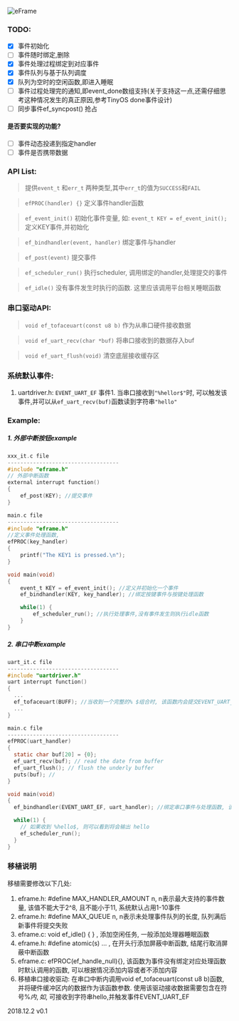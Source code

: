 ![eFrame](https://user-images.githubusercontent.com/10429180/49326426-1bc6b000-f58d-11e8-81a1-a65ba931b1a9.jpg)
### TODO:
 - [X] 事件初始化 
 - [ ] 事件随时绑定,删除
 - [X] 事件处理过程绑定到对应事件 
 - [X] 事件队列与基于队列调度 
 - [X] 队列为空时的空闲函数,即进入睡眠 
 - [ ] 事件过程处理完的通知,即event_done数组支持(关于支持这一点,还需仔细思考这种情况发生的真正原因,参考TinyOS done事件设计)
 - [ ] 同步事件ef_syncpost() 抢占
#### 是否要实现的功能?
 - [ ] 事件动态投递到指定handler
 - [ ] 事件是否携带数据

### API List:
> 提供`event_t` 和`err_t` 两种类型,其中`err_t`的值为`SUCCESS`和`FAIL`

> `efPROC(handler) {}` 定义事件handler函数

> `ef_event_init()` 初始化事件变量, 如: `event_t KEY = ef_event_init();` 定义KEY事件,并初始化

> `ef_bindhandler(event, handler)` 绑定事件与handler

> `ef_post(event)` 提交事件

> `ef_scheduler_run()` 执行scheduler, 调用绑定的handler,处理提交的事件

> `ef_idle()` 没有事件发生时执行的函数. 这里应该调用平台相关睡眠函数

### 串口驱动API:
> `void ef_tofaceuart(const u8 b)` 作为从串口硬件接收数据

> `void ef_uart_recv(char *buf)` 将串口接收到的数据存入buf

> `void ef_uart_flush(void)` 清空底层接收缓存区


### 系统默认事件:
1. uartdriver.h: `EVENT_UART_EF` 事件1. 当串口接收到`"%hellor$"`时, 可以触发该事件,并可以从`ef_uart_recv(buf)`函数读到字符串`"hello"`


### Example: 
##### 1. 外部中断按钮example 
```C 
xxx_it.c file
-----------------------------------
#include "eframe.h"
// 外部中断函数
external interrupt function()
{
    ef_post(KEY); //提交事件
}

main.c file
-----------------------------------
#include "eframe.h"
//定义事件处理函数,
efPROC(key_handler)
{
    printf("The KEY1 is pressed.\n");
}

void main(void)
{
    event_t KEY = ef_event_init(); //定义并初始化一个事件
    ef_bindhandler(KEY, key_handler); //绑定按键事件与按键处理函数

    while(1) {
        ef_scheduler_run(); //执行处理事件,没有事件发生则执行idle函数
    }
}
```
##### 2. 串口中断example 
```C
uart_it.c file
-----------------------------------
#include "uartdriver.h"
uart interrupt function()
{
  ...
  ef_tofaceuart(BUFF); //当收到一个完整的% $组合时, 该函数内会提交EVENT_UART_EF事件
  ...
}

main.c file
-----------------------------------
efPROC(uart_handler)
{
  static char buf[20] = {0};
  ef_uart_recv(buf); // read the date from buffer
  ef_uart_flush(); // flush the underly buffer
  puts(buf); //
}

void main(void)
{
  ef_bindhandler(EVENT_UART_EF, uart_handler); //绑定串口事件与处理函数, 该事件为内置事件,不需要定义

  while(1) {
    // 如果收到 %hello$, 则可以看到将会输出 hello
    ef_scheduler_run();
  }
}
```

### 移植说明
移植需要修改以下几处:
1. eframe.h: #define MAX_HANDLER_AMOUNT n, n表示最大支持的事件数量, 该值不能大于2^8, 且不能小于11, 系统默认占用1-10事件
2. eframe.h: #define MAX_QUEUE n, n表示未处理事件队列的长度, 队列满后新事件将提交失败
3. eframe.c: void ef_idle() { } , 添加空闲任务, 一般添加处理器睡眠函数
4. eframe.h: #define atomic(s) ... , 在开头行添加屏蔽中断函数, 结尾行取消屏蔽中断函数
5. eframe.c: efPROC(ef_handle_null){}, 该函数为事件没有绑定对应处理函数时默认调用的函数, 可以根据情况添加内容或者不添加内容
6. 移植串口接收驱动: 在串口中断内调用void ef_tofaceuart(const u8 b)函数, 并将硬件缓冲区内的数据作为该函数参数. 使用该驱动接收数据需要包含在符号%$内,如%hello$, 可接收到字符串hello,并触发事件EVENT_UART_EF

2018.12.2 v0.1